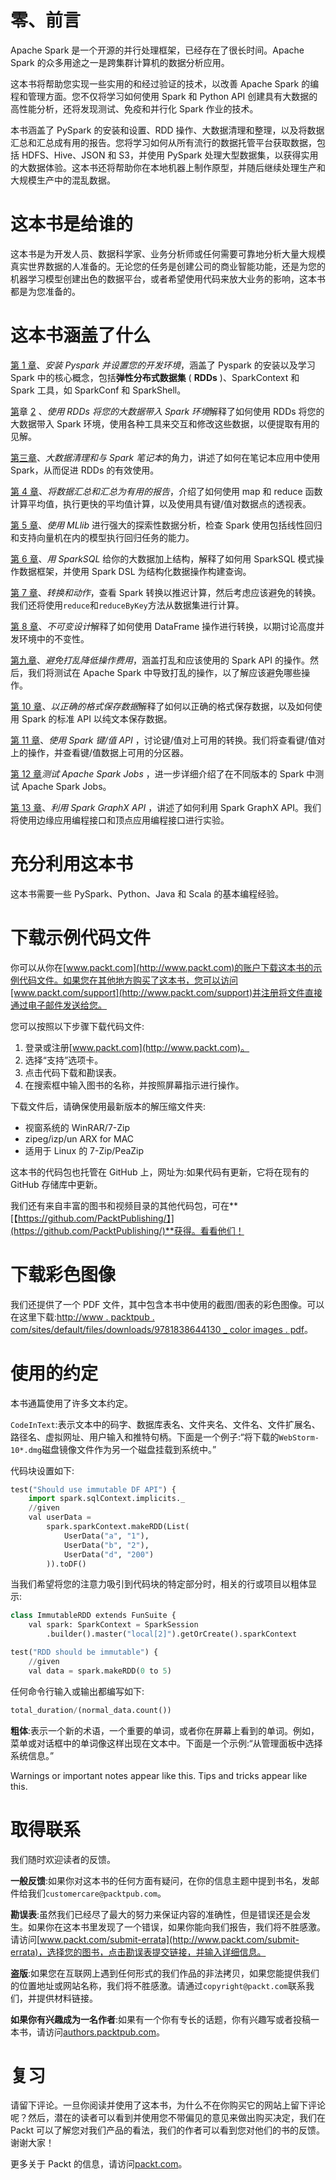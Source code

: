 # 零、前言

Apache Spark 是一个开源的并行处理框架，已经存在了很长时间。Apache Spark 的众多用途之一是跨集群计算机的数据分析应用。

这本书将帮助您实现一些实用的和经过验证的技术，以改善 Apache Spark 的编程和管理方面。您不仅将学习如何使用 Spark 和 Python API 创建具有大数据的高性能分析，还将发现测试、免疫和并行化 Spark 作业的技术。

本书涵盖了 PySpark 的安装和设置、RDD 操作、大数据清理和整理，以及将数据汇总和汇总成有用的报告。您将学习如何从所有流行的数据托管平台获取数据，包括 HDFS、Hive、JSON 和 S3，并使用 PySpark 处理大型数据集，以获得实用的大数据体验。这本书还将帮助你在本地机器上制作原型，并随后继续处理生产和大规模生产中的混乱数据。

# 这本书是给谁的

这本书是为开发人员、数据科学家、业务分析师或任何需要可靠地分析大量大规模真实世界数据的人准备的。无论您的任务是创建公司的商业智能功能，还是为您的机器学习模型创建出色的数据平台，或者希望使用代码来放大业务的影响，这本书都是为您准备的。

# 这本书涵盖了什么

[第 1 章](00.html)、*安装 Pyspark 并设置您的开发环境*，涵盖了 Pyspark 的安装以及学习 Spark 中的核心概念，包括**弹性分布式数据集** ( **RDDs** )、SparkContext 和 Spark 工具，如 SparkConf 和 SparkShell。

[第](00.html)章 [2](00.html) 、*使用 RDDs 将您的大数据带入 Spark 环境*解释了如何使用 RDDs 将您的大数据带入 Spark 环境，使用各种工具来交互和修改这些数据，以便提取有用的见解。

[第三章](00.html)、*大数据清理和与 Spark 笔记本*的角力，讲述了如何在笔记本应用中使用 Spark，从而促进 RDDs 的有效使用。

[第 4 章](00.html)、*将数据汇总和汇总为有用的报告*，介绍了如何使用 map 和 reduce 函数计算平均值，执行更快的平均值计算，以及使用具有键/值对数据点的透视表。

[第 5 章](00.html)、*使用 MLlib* 进行强大的探索性数据分析，检查 Spark 使用包括线性回归和支持向量机在内的模型执行回归任务的能力。

[第 6 章](00.html)、*用 SparkSQL* 给你的大数据加上结构，解释了如何用 SparkSQL 模式操作数据框架，并使用 Spark DSL 为结构化数据操作构建查询。

[第 7 章](00.html)、*转换和动作*，查看 Spark 转换以推迟计算，然后考虑应该避免的转换。我们还将使用`reduce`和`reduceByKey`方法从数据集进行计算。

[第 8 章](00.html)、*不可变设计*解释了如何使用 DataFrame 操作进行转换，以期讨论高度并发环境中的不变性。

[第九章](00.html)、*避免打乱降低操作费用*，涵盖打乱和应该使用的 Spark API 的操作。然后，我们将测试在 Apache Spark 中导致打乱的操作，以了解应该避免哪些操作。

[第 10 章](00.html)、*以正确的格式保存数据*解释了如何以正确的格式保存数据，以及如何使用 Spark 的标准 API 以纯文本保存数据。

[第 11 章](00.html)、*使用 Spark 键/值 API* ，讨论键/值对上可用的转换。我们将查看键/值对上的操作，并查看键/值数据上可用的分区器。

[第 12 章](00.html)*测试 Apache Spark Jobs* ，进一步详细介绍了在不同版本的 Spark 中测试 Apache Spark Jobs。

[第 13 章](00.html)、*利用 Spark GraphX API* ，讲述了如何利用 Spark GraphX API。我们将使用边缘应用编程接口和顶点应用编程接口进行实验。

# 充分利用这本书

这本书需要一些 PySpark、Python、Java 和 Scala 的基本编程经验。

# 下载示例代码文件

你可以从你在[www.packt.com](http://www.packt.com)的账户下载这本书的示例代码文件。如果您在其他地方购买了这本书，您可以访问[www.packt.com/support](http://www.packt.com/support)并注册将文件直接通过电子邮件发送给您。

您可以按照以下步骤下载代码文件:

1.  登录或注册[www.packt.com](http://www.packt.com)。
2.  选择“支持”选项卡。
3.  点击代码下载和勘误表。
4.  在搜索框中输入图书的名称，并按照屏幕指示进行操作。

下载文件后，请确保使用最新版本的解压缩文件夹:

*   视窗系统的 WinRAR/7-Zip
*   zipeg/izp/un ARX for MAC
*   适用于 Linux 的 7-Zip/PeaZip

这本书的代码包也托管在 GitHub 上，网址为:如果代码有更新，它将在现有的 GitHub 存储库中更新。

我们还有来自丰富的图书和视频目录的其他代码包，可在**[【https://github.com/PacktPublishing/】](https://github.com/PacktPublishing/)**获得。看看他们！

# 下载彩色图像

我们还提供了一个 PDF 文件，其中包含本书中使用的截图/图表的彩色图像。可以在这里下载:[http://www . packtpub . com/sites/default/files/downloads/9781838644130 _ color images . pdf](http://www.packtpub.com/sites/default/files/downloads/9781838644130_ColorImages.pdf)。

# 使用的约定

本书通篇使用了许多文本约定。

`CodeInText`:表示文本中的码字、数据库表名、文件夹名、文件名、文件扩展名、路径名、虚拟网址、用户输入和推特句柄。下面是一个例子:“将下载的`WebStorm-10*.dmg`磁盘镜像文件作为另一个磁盘挂载到系统中。”

代码块设置如下:

```py
test("Should use immutable DF API") {
    import spark.sqlContext.implicits._
    //given
    val userData =
        spark.sparkContext.makeRDD(List(
            UserData("a", "1"),
            UserData("b", "2"),
            UserData("d", "200")
        )).toDF()
```

当我们希望将您的注意力吸引到代码块的特定部分时，相关的行或项目以粗体显示:

```py
class ImmutableRDD extends FunSuite {
    val spark: SparkContext = SparkSession
        .builder().master("local[2]").getOrCreate().sparkContext

test("RDD should be immutable") {
    //given
    val data = spark.makeRDD(0 to 5)
```

任何命令行输入或输出都编写如下:

```py
total_duration/(normal_data.count())
```

**粗体**:表示一个新的术语，一个重要的单词，或者你在屏幕上看到的单词。例如，菜单或对话框中的单词像这样出现在文本中。下面是一个示例:“从管理面板中选择系统信息。”

Warnings or important notes appear like this. Tips and tricks appear like this.

# 取得联系

我们随时欢迎读者的反馈。

**一般反馈**:如果你对这本书的任何方面有疑问，在你的信息主题中提到书名，发邮件给我们`customercare@packtpub.com`。

**勘误表**:虽然我们已经尽了最大的努力来保证内容的准确性，但是错误还是会发生。如果你在这本书里发现了一个错误，如果你能向我们报告，我们将不胜感激。请访问[www.packt.com/submit-errata](http://www.packt.com/submit-errata)，选择您的图书，点击勘误表提交链接，并输入详细信息。

**盗版**:如果您在互联网上遇到任何形式的我们作品的非法拷贝，如果您能提供我们的位置地址或网站名称，我们将不胜感激。请通过`copyright@packt.com`联系我们，并提供材料链接。

**如果你有兴趣成为一名作者**:如果有一个你有专长的话题，你有兴趣写或者投稿一本书，请访问[authors.packtpub.com](http://authors.packtpub.com/)。

# 复习

请留下评论。一旦你阅读并使用了这本书，为什么不在你购买它的网站上留下评论呢？然后，潜在的读者可以看到并使用您不带偏见的意见来做出购买决定，我们在 Packt 可以了解您对我们产品的看法，我们的作者可以看到您对他们的书的反馈。谢谢大家！

更多关于 Packt 的信息，请访问[packt.com](http://www.packt.com/)。